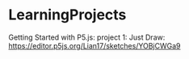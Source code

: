 # LearningProjects

Getting Started with P5.js:
project 1: Just Draw: https://editor.p5js.org/Lian17/sketches/YOBjCWGa9
